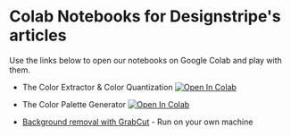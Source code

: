 # Colab Notebooks for Designstripe's articles

Use the links below to open our notebooks on Google Colab and play with them.

* The Color Extractor & Color Quantization [![Open In Colab](https://colab.research.google.com/assets/colab-badge.svg)](https://colab.research.google.com/github/DesignStripe/colab_notebooks/blob/main/color_extractor_and_quantization.ipynb)

* The Color Palette Generator [![Open In Colab](https://colab.research.google.com/assets/colab-badge.svg)](https://colab.research.google.com/github/DesignStripe/colab_notebooks/blob/main/color_palette_generator.ipynb)

* [Background removal with GrabCut](https://github.com/louisfb01/iterative-grabcut) - Run on your own machine
